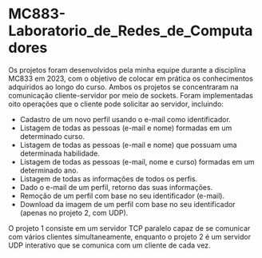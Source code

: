 # MC883-Laboratorio_de_Redes_de_Computadores
Os projetos foram desenvolvidos pela minha equipe durante a disciplina MC833 em 2023, com o objetivo de colocar em prática os conhecimentos adquiridos ao longo do curso. Ambos os projetos se concentraram na comunicação cliente-servidor por meio de sockets. Foram implementadas oito operações que o cliente pode solicitar ao servidor, incluindo:

* Cadastro de um novo perfil usando o e-mail como identificador.
* Listagem de todas as pessoas (e-mail e nome) formadas em um determinado curso.
* Listagem de todas as pessoas (e-mail e nome) que possuam uma determinada habilidade.
* Listagem de todas as pessoas (e-mail, nome e curso) formadas em um determinado ano.
* Listagem de todas as informações de todos os perfis.
* Dado o e-mail de um perfil, retorno das suas informações.
* Remoção de um perfil com base no seu identificador (e-mail).
* Download da imagem de um perfil com base no seu identificador (apenas no projeto 2, com UDP).

O projeto 1 consiste em um servidor TCP paralelo capaz de se comunicar com vários clientes simultaneamente, enquanto o projeto 2 é um servidor UDP interativo que se comunica com um cliente de cada vez.

